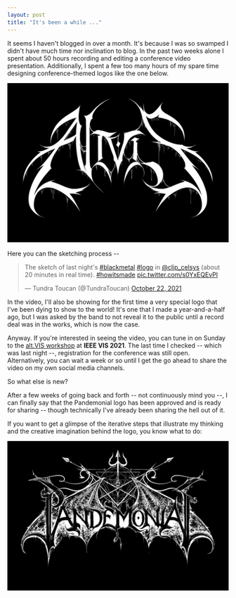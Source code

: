 ```yaml
---
layout: post
title: "It's been a while ..."
---
```


It seems I haven't blogged in over a month. It's because I was so swamped I didn't have much time nor inclination to blog. In the past two weeks alone I spent about 50 hours recording and editing a conference video presentation. Additionally, I spent a few too many hours of my spare time designing conference-themed logos like the one below.

<img src="..\assets\img\blog\altvis.jpg" alt="alt.VIS" width="600"/>

Here you can the sketching process --

<blockquote class="twitter-tweet"><p lang="en" dir="ltr">The sketch of last night&#39;s <a href="https://twitter.com/hashtag/blackmetal?src=hash&amp;ref_src=twsrc%5Etfw">#blackmetal</a> <a href="https://twitter.com/hashtag/logo?src=hash&amp;ref_src=twsrc%5Etfw">#logo</a> in <a href="https://twitter.com/clip_celsys?ref_src=twsrc%5Etfw">@clip_celsys</a> (about 20 minutes in real time). <a href="https://twitter.com/hashtag/howitsmade?src=hash&amp;ref_src=twsrc%5Etfw">#howitsmade</a> <a href="https://t.co/s0YxEQEvPl">pic.twitter.com/s0YxEQEvPl</a></p>&mdash; Tundra Toucan (@TundraToucan) <a href="https://twitter.com/TundraToucan/status/1451481699968339969?ref_src=twsrc%5Etfw">October 22, 2021</a></blockquote> <script async src="https://platform.twitter.com/widgets.js" charset="utf-8"></script>

In the video, I'll also be showing for the first time a very special logo that I've been dying to show to the world! It's one that I made a year-and-a-half ago, but I was asked by the band to not reveal it to the public until a record deal was in the works, which is now the case.


Anyway. If you're interested in seeing the video, you can tune in on Sunday to the <a href="https://altvis.github.io/" target="_blank">alt.VIS workshop</a> at **IEEE VIS 2021**. The last time I checked -- which was last night --, registration for the conference was still open. Alternatively, you can wait a week or so until I get the go ahead to share the video on my own social media channels. 






So what else is new?

After a few weeks of going back and forth -- not continuously mind you --, I can finally say that the Pandemonial logo has been approved and is ready for sharing -- though technically I've already been sharing the hell out of it. 

If you want to get a glimpse of the iterative steps that illustrate my thinking and the creative imagination behind the logo, you know what to do:

[<img src="..\assets\img\projects\proj-3\pandemonial_definitive.jpg" alt="Pandemonial">](/PANDEMONIAL/)


